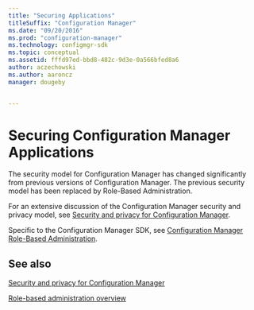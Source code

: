 ```yaml
---
title: "Securing Applications"
titleSuffix: "Configuration Manager"
ms.date: "09/20/2016"
ms.prod: "configuration-manager"
ms.technology: configmgr-sdk
ms.topic: conceptual
ms.assetid: fffd97ed-bbd8-482c-9d3e-0a566bfed8a6
author: aczechowski
ms.author: aaroncz
manager: dougeby


---
```

# Securing Configuration Manager Applications
The security model for Configuration Manager has changed significantly from previous versions of Configuration Manager. The previous security model has been replaced by Role-Based Administration.  

 For an extensive discussion of the Configuration Manager security and privacy model, see [Security and privacy for Configuration Manager](https://technet.microsoft.com/library/mt622694.aspx).  

 Specific to the Configuration Manager SDK, see [Configuration Manager Role-Based Administration](../../../develop/core/servers/configure/role-based-administration.md).  

## See also

[Security and privacy for Configuration Manager](../../../core/plan-design/security/security-and-privacy.md)  

[Role-based administration overview](../servers/configure/role-based-administration.md)
